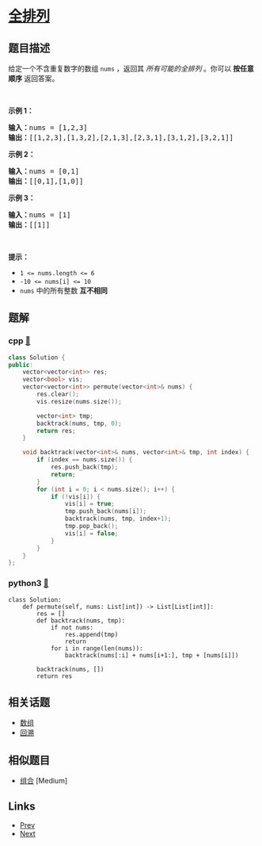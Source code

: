 
# [全排列](https://leetcode-cn.com/problems/permutations)

## 题目描述

<p>给定一个不含重复数字的数组 <code>nums</code> ，返回其 <em>所有可能的全排列</em> 。你可以 <strong>按任意顺序</strong> 返回答案。</p>

<p>&nbsp;</p>

<p><strong>示例 1：</strong></p>

<pre>
<strong>输入：</strong>nums = [1,2,3]
<strong>输出：</strong>[[1,2,3],[1,3,2],[2,1,3],[2,3,1],[3,1,2],[3,2,1]]
</pre>

<p><strong>示例 2：</strong></p>

<pre>
<strong>输入：</strong>nums = [0,1]
<strong>输出：</strong>[[0,1],[1,0]]
</pre>

<p><strong>示例 3：</strong></p>

<pre>
<strong>输入：</strong>nums = [1]
<strong>输出：</strong>[[1]]
</pre>

<p>&nbsp;</p>

<p><strong>提示：</strong></p>

<ul>
	<li><code>1 &lt;= nums.length &lt;= 6</code></li>
	<li><code>-10 &lt;= nums[i] &lt;= 10</code></li>
	<li><code>nums</code> 中的所有整数 <strong>互不相同</strong></li>
</ul>


## 题解

### cpp [🔗](permutations.cpp) 
```cpp
class Solution {
public:
    vector<vector<int>> res;
    vector<bool> vis;
    vector<vector<int>> permute(vector<int>& nums) {
        res.clear();
        vis.resize(nums.size());

        vector<int> tmp;
        backtrack(nums, tmp, 0);
        return res;
    }

    void backtrack(vector<int>& nums, vector<int>& tmp, int index) {
        if (index == nums.size()) {
            res.push_back(tmp);
            return;
        }
        for (int i = 0; i < nums.size(); i++) {
            if (!vis[i]) {
                vis[i] = true;
                tmp.push_back(nums[i]);
                backtrack(nums, tmp, index+1);
                tmp.pop_back();
                vis[i] = false;
            }
        }
    }
};
```
### python3 [🔗](permutations.py) 
```python3
class Solution:
    def permute(self, nums: List[int]) -> List[List[int]]:
        res = []
        def backtrack(nums, tmp):
            if not nums:
                res.append(tmp)
                return 
            for i in range(len(nums)):
                backtrack(nums[:i] + nums[i+1:], tmp + [nums[i]])
                
        backtrack(nums, [])
        return res

```


## 相关话题

- [数组](../../tags/array.md) 
- [回溯](../../tags/backtracking.md) 


## 相似题目

- [组合](../combinations/README.md)  [Medium] 


## Links

- [Prev](../wildcard-matching/README.md) 
- [Next](../rotate-image/README.md) 

